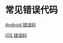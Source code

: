 # 常见错误代码

<Toc />

[Android 错误码](/docs/sdk/android/error.html)

[iOS 错误码](/docs/sdk/ios/error.html)  